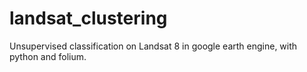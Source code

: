 # landsat_clustering
Unsupervised classification on Landsat 8 in google earth engine, with python and folium.
